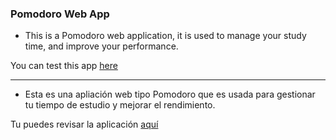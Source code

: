 ### Pomodoro Web App

- This is a Pomodoro web application, it is used to manage your study time, and improve your performance.

You can test this app [here](https://jscript-pomodoro-leo.netlify.app/)

---

- Esta es una apliación web tipo Pomodoro que es usada para gestionar tu tiempo de estudio y mejorar el rendimiento.

Tu puedes revisar la aplicación [aquí](https://jscript-pomodoro-leo.netlify.app/)